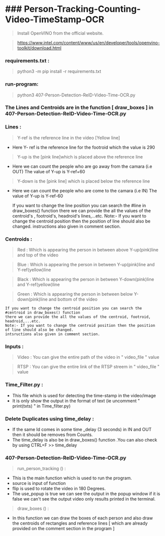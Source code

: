 # ### Person-Tracking-Counting-Video-TimeStamp-OCR
> Install OpenVINO from the official website.

> https://www.intel.com/content/www/us/en/developer/tools/openvino-toolkit/download.html


### requirements.txt :

> python3 -m pip install -r requirements.txt



### run-program:

> python3 407-Person-Detection-ReID-Video-Time-OCR.py



### The Lines and Centroids are in the function [ draw_boxes ] in 407-Person-Detection-ReID-Video-Time-OCR.py

### Lines :

> Y-ref is the reference line in the video [Yellow line]
*  Here Y- ref is the reference line for the footroid which the value is 290

> Y-up is the [pink line]which is placed above the reference line 
* Here we can count the people who are go away from the camara (i.e OUT) 
     The value of Y-up is Y-ref+60
     
> Y-down is the [pink line] which is placed below the reference line 
* Here we can count the people who are come to the camara (i.e IN) 
     The value of Y-up is Y-ref-60

	If you want to change the line position you can search the #line in draw_boxes() function 
	there we can provide the all the values of the centroid's , footroid's, headroid's lines,...etc.
	Note:- If you want to change the centroid position then the position of line should also be changed.
	instructions also given in comment section.

### Centroids :

> Red : Which is appearing the person in between above Y-up(pink)line and top of the video

> Blue : Which is appearing the person in between Y-up(pink)line and Y-ref(yellow)line

> Black : Which is appearing the person in between Y-down(pink)line and Y-ref(yellow)line

> Green : Which is appearing the person in between below Y-down(pink)line and bottom of the video

	If you want to change the centroid position you can search the #centroid in draw_boxes() function 
	there we can provide the all the values of the centroid, footroid, headroid,...etc.
	Note:- If you want to change the centroid position then the position of line should also be changed.
	intsructions also given in comment section.

### Inputs :

> Video : You can give the entire path of the video in " video_file " value

> RTSP : You can give the entire link of the RTSP streem in " video_file " value



### Time_Filter.py :

* This file  which is used for detecting the time-stamp in the video/image 
* It is only show the output in the format of text (ie uncomment " print(txts) " in Time_filter.py)



### Delete Duplicates using time_delay :

* If the same Id comes in some time _delay (3 seconds) in IN and OUT then it should be removes from Counts.
* The time_delay  is also be in draw_boxes() function .You can also check by using CTRL+F >> time_delay



### 407-Person-Detection-ReID-Video-Time-OCR.py

> run_person_tracking () :

* This is the main function which is used to run the program.
* source is input of  function 
* flip is used to rotate the video in 180 Degrees.
* The use_popup is true we can see the output in the popup window  if it is false we can't see the output video only results printed in the terminal.

> draw_boxes () :

* In this function we can draw the boxes of each person and also draw the centroids of rectangles and reference lines 
[ which are already provided on the comment section in the program ]



